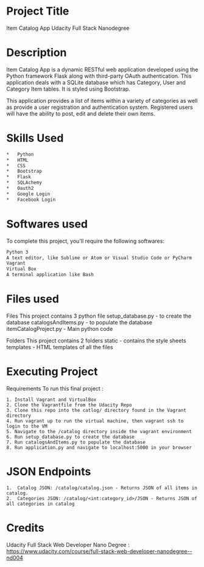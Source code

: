 # Project Title
Item Catalog App Udacity Full Stack Nanodegree

# Description
Item Catalog App is a dynamic RESTful web application developed using the Python framework Flask along with third-party OAuth authentication. This application deals with a SQLite database which has Category, User and Category Item tables. It is styled using Bootstrap.

This application provides a list of items within a variety of categories as well as provide a user registration and authentication system. Registered users will have the ability to post, edit and delete their own items.

# Skills Used
```bash
*   Python
*   HTML
*   CSS
*   Bootstrap
*   Flask
*   SQLAchemy
*   Oauth2
*   Google Login
*   Facebook Login
```
# Softwares used
To complete this project, you'll require the following softwares:
```bash
Python 3
A text editor, like Sublime or Atom or Visual Studio Code or PyCharm
Vagrant
Virtual Box 
A terminal application like Bash
```
# Files used
Files This project contains 3 python file setup_database.py - to create the database catalogsAndItems.py - to populate the database itemCatalogProject.py - Main python code

Folders This project contains 2 folders static - contains the style sheets templates - HTML templates of all the files

# Executing Project
Requirements To run this final project :
```
1. Install Vagrant and VirtualBox
2. Clone the Vagrantfile from the Udacity Repo
3. Clone this repo into the catlog/ directory found in the Vagrant directory
4. Run vagrant up to run the virtual machine, then vagrant ssh to login to the VM
5. Navigate to the /catalog directory inside the vagrant environment
6. Run setup_database.py to create the database
7. Run catalogsAndItems.py to populate the database
8. Run application.py and navigate to localhost:5000 in your browser
```
# JSON Endpoints
```
1.  Catalog JSON: /catalog/catalog.json - Returns JSON of all items in catalog.
2.  Categories JSON: /catalog/<int:category_id>/JSON - Returns JSON of all categories in catalog
```
# Credits
Udacity Full Stack Web Developer Nano Degree : https://www.udacity.com/course/full-stack-web-developer-nanodegree--nd004
